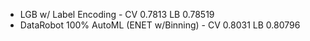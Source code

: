 * LGB w/ Label Encoding - CV 0.7813 LB 0.78519 
* DataRobot 100% AutoML (ENET w/Binning) - CV 0.8031 LB 0.80796
